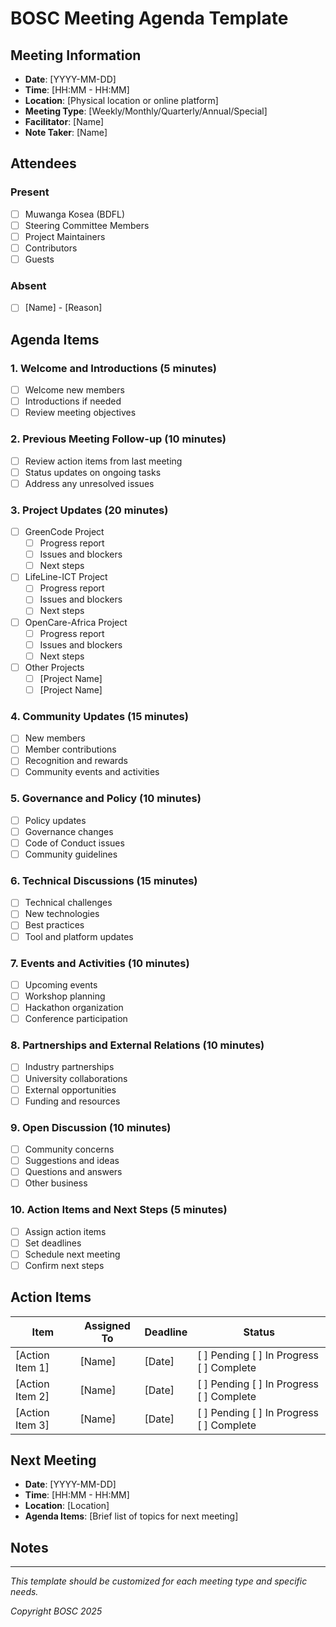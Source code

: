 # BOSC Meeting Agenda Template

## Meeting Information
- **Date**: [YYYY-MM-DD]
- **Time**: [HH:MM - HH:MM]
- **Location**: [Physical location or online platform]
- **Meeting Type**: [Weekly/Monthly/Quarterly/Annual/Special]
- **Facilitator**: [Name]
- **Note Taker**: [Name]

## Attendees
### Present
- [ ] Muwanga Kosea (BDFL)
- [ ] Steering Committee Members
- [ ] Project Maintainers
- [ ] Contributors
- [ ] Guests

### Absent
- [ ] [Name] - [Reason]

## Agenda Items

### 1. Welcome and Introductions (5 minutes)
- [ ] Welcome new members
- [ ] Introductions if needed
- [ ] Review meeting objectives

### 2. Previous Meeting Follow-up (10 minutes)
- [ ] Review action items from last meeting
- [ ] Status updates on ongoing tasks
- [ ] Address any unresolved issues

### 3. Project Updates (20 minutes)
- [ ] GreenCode Project
  - [ ] Progress report
  - [ ] Issues and blockers
  - [ ] Next steps
- [ ] LifeLine-ICT Project
  - [ ] Progress report
  - [ ] Issues and blockers
  - [ ] Next steps
- [ ] OpenCare-Africa Project
  - [ ] Progress report
  - [ ] Issues and blockers
  - [ ] Next steps
- [ ] Other Projects
  - [ ] [Project Name]
  - [ ] [Project Name]

### 4. Community Updates (15 minutes)
- [ ] New members
- [ ] Member contributions
- [ ] Recognition and rewards
- [ ] Community events and activities

### 5. Governance and Policy (10 minutes)
- [ ] Policy updates
- [ ] Governance changes
- [ ] Code of Conduct issues
- [ ] Community guidelines

### 6. Technical Discussions (15 minutes)
- [ ] Technical challenges
- [ ] New technologies
- [ ] Best practices
- [ ] Tool and platform updates

### 7. Events and Activities (10 minutes)
- [ ] Upcoming events
- [ ] Workshop planning
- [ ] Hackathon organization
- [ ] Conference participation

### 8. Partnerships and External Relations (10 minutes)
- [ ] Industry partnerships
- [ ] University collaborations
- [ ] External opportunities
- [ ] Funding and resources

### 9. Open Discussion (10 minutes)
- [ ] Community concerns
- [ ] Suggestions and ideas
- [ ] Questions and answers
- [ ] Other business

### 10. Action Items and Next Steps (5 minutes)
- [ ] Assign action items
- [ ] Set deadlines
- [ ] Schedule next meeting
- [ ] Confirm next steps

## Action Items
| Item | Assigned To | Deadline | Status |
|------|-------------|----------|--------|
| [Action Item 1] | [Name] | [Date] | [ ] Pending [ ] In Progress [ ] Complete |
| [Action Item 2] | [Name] | [Date] | [ ] Pending [ ] In Progress [ ] Complete |
| [Action Item 3] | [Name] | [Date] | [ ] Pending [ ] In Progress [ ] Complete |

## Next Meeting
- **Date**: [YYYY-MM-DD]
- **Time**: [HH:MM - HH:MM]
- **Location**: [Location]
- **Agenda Items**: [Brief list of topics for next meeting]

## Notes
<!-- Space for additional notes and comments -->

---

*This template should be customized for each meeting type and specific needs.*

*Copyright BOSC 2025*
